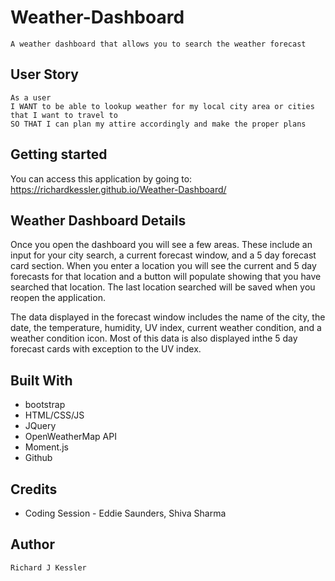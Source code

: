 # Weather-Dashboard

```
A weather dashboard that allows you to search the weather forecast
```

## User Story

```
As a user
I WANT to be able to lookup weather for my local city area or cities that I want to travel to
SO THAT I can plan my attire accordingly and make the proper plans
```

## Getting started 

You can access this application by going to: https://richardkessler.github.io/Weather-Dashboard/


## Weather Dashboard Details

Once you open the dashboard you will see a few areas.  These include an input for your city search, a current forecast window, and a 5 day forecast card section.  When you enter a location you will see the current and 5 day forecasts for that location and a button will populate showing that you have searched that location.  The last location searched will be saved when you reopen the application.

The data displayed in the forecast window includes the name of the city, the date, the temperature, humidity, UV index, current weather condition, and a weather condition icon.  Most of this data is also displayed inthe 5 day forecast cards with exception to the UV index.

## Built With

* bootstrap
* HTML/CSS/JS
* JQuery
* OpenWeatherMap API
* Moment.js
* Github

## Credits 

* Coding Session - Eddie Saunders, Shiva Sharma

## Author

```
Richard J Kessler
```
